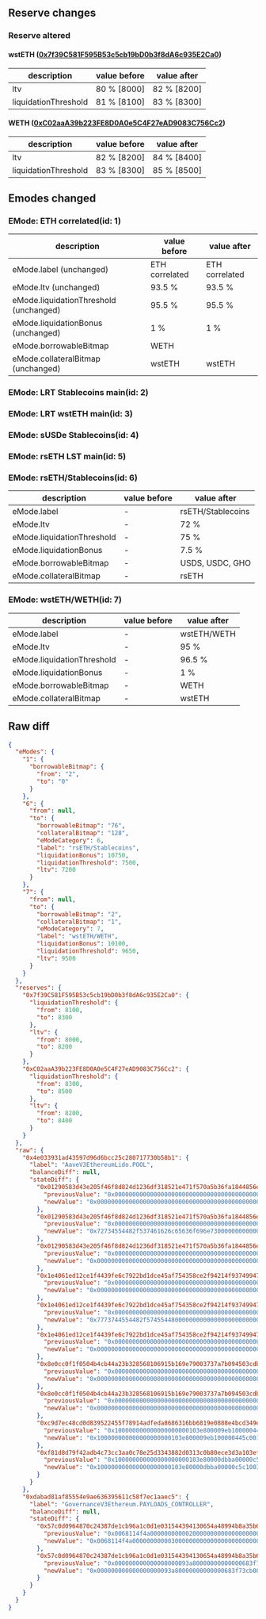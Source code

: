 ## Reserve changes

### Reserve altered

#### wstETH ([0x7f39C581F595B53c5cb19bD0b3f8dA6c935E2Ca0](https://etherscan.io/address/0x7f39C581F595B53c5cb19bD0b3f8dA6c935E2Ca0))

| description | value before | value after |
| --- | --- | --- |
| ltv | 80 % [8000] | 82 % [8200] |
| liquidationThreshold | 81 % [8100] | 83 % [8300] |


#### WETH ([0xC02aaA39b223FE8D0A0e5C4F27eAD9083C756Cc2](https://etherscan.io/address/0xC02aaA39b223FE8D0A0e5C4F27eAD9083C756Cc2))

| description | value before | value after |
| --- | --- | --- |
| ltv | 82 % [8200] | 84 % [8400] |
| liquidationThreshold | 83 % [8300] | 85 % [8500] |


## Emodes changed

### EMode: ETH correlated(id: 1)

| description | value before | value after |
| --- | --- | --- |
| eMode.label (unchanged) | ETH correlated | ETH correlated |
| eMode.ltv (unchanged) | 93.5 % | 93.5 % |
| eMode.liquidationThreshold (unchanged) | 95.5 % | 95.5 % |
| eMode.liquidationBonus (unchanged) | 1 % | 1 % |
| eMode.borrowableBitmap | WETH |  |
| eMode.collateralBitmap (unchanged) | wstETH | wstETH |


### EMode: LRT Stablecoins main(id: 2)



### EMode: LRT wstETH main(id: 3)



### EMode: sUSDe Stablecoins(id: 4)



### EMode: rsETH LST main(id: 5)



### EMode: rsETH/Stablecoins(id: 6)

| description | value before | value after |
| --- | --- | --- |
| eMode.label | - | rsETH/Stablecoins |
| eMode.ltv | - | 72 % |
| eMode.liquidationThreshold | - | 75 % |
| eMode.liquidationBonus | - | 7.5 % |
| eMode.borrowableBitmap | - | USDS, USDC, GHO |
| eMode.collateralBitmap | - | rsETH |


### EMode: wstETH/WETH(id: 7)

| description | value before | value after |
| --- | --- | --- |
| eMode.label | - | wstETH/WETH |
| eMode.ltv | - | 95 % |
| eMode.liquidationThreshold | - | 96.5 % |
| eMode.liquidationBonus | - | 1 % |
| eMode.borrowableBitmap | - | WETH |
| eMode.collateralBitmap | - | wstETH |


## Raw diff

```json
{
  "eModes": {
    "1": {
      "borrowableBitmap": {
        "from": "2",
        "to": "0"
      }
    },
    "6": {
      "from": null,
      "to": {
        "borrowableBitmap": "76",
        "collateralBitmap": "128",
        "eModeCategory": 6,
        "label": "rsETH/Stablecoins",
        "liquidationBonus": 10750,
        "liquidationThreshold": 7500,
        "ltv": 7200
      }
    },
    "7": {
      "from": null,
      "to": {
        "borrowableBitmap": "2",
        "collateralBitmap": "1",
        "eModeCategory": 7,
        "label": "wstETH/WETH",
        "liquidationBonus": 10100,
        "liquidationThreshold": 9650,
        "ltv": 9500
      }
    }
  },
  "reserves": {
    "0x7f39C581F595B53c5cb19bD0b3f8dA6c935E2Ca0": {
      "liquidationThreshold": {
        "from": 8100,
        "to": 8300
      },
      "ltv": {
        "from": 8000,
        "to": 8200
      }
    },
    "0xC02aaA39b223FE8D0A0e5C4F27eAD9083C756Cc2": {
      "liquidationThreshold": {
        "from": 8300,
        "to": 8500
      },
      "ltv": {
        "from": 8200,
        "to": 8400
      }
    }
  },
  "raw": {
    "0x4e033931ad43597d96d6bcc25c280717730b58b1": {
      "label": "AaveV3EthereumLido.POOL",
      "balanceDiff": null,
      "stateDiff": {
        "0x01290583d43e205f46f8d824d1236df318521e471f570a5b36fa1844856e40d6": {
          "previousValue": "0x0000000000000000000000000000000000000000000000000000000000000000",
          "newValue": "0x000000000000000000000000000000000000000000000000008029fe1d4c1c20"
        },
        "0x01290583d43e205f46f8d824d1236df318521e471f570a5b36fa1844856e40d7": {
          "previousValue": "0x0000000000000000000000000000000000000000000000000000000000000000",
          "newValue": "0x72734554482f537461626c65636f696e73000000000000000000000000000022"
        },
        "0x01290583d43e205f46f8d824d1236df318521e471f570a5b36fa1844856e40d8": {
          "previousValue": "0x0000000000000000000000000000000000000000000000000000000000000000",
          "newValue": "0x000000000000000000000000000000000000000000000000000000000000004c"
        },
        "0x1e4061ed12ce1f4439fe6c7922bd1dce45af754358ce2f94214f93749947e40a": {
          "previousValue": "0x0000000000000000000000000000000000000000000000000000000000000000",
          "newValue": "0x0000000000000000000000000000000000000000000000000001277425b2251c"
        },
        "0x1e4061ed12ce1f4439fe6c7922bd1dce45af754358ce2f94214f93749947e40b": {
          "previousValue": "0x0000000000000000000000000000000000000000000000000000000000000000",
          "newValue": "0x7773744554482f57455448000000000000000000000000000000000000000016"
        },
        "0x1e4061ed12ce1f4439fe6c7922bd1dce45af754358ce2f94214f93749947e40c": {
          "previousValue": "0x0000000000000000000000000000000000000000000000000000000000000000",
          "newValue": "0x0000000000000000000000000000000000000000000000000000000000000002"
        },
        "0x8e0cc0f1f0504b4cb44a23b328568106915b169e79003737a7b094503cdbeeb0": {
          "previousValue": "0x00000000000000000000000000000000000000000000000000012774254e2486",
          "newValue": "0x00000000000000000000000000000000000000000000000000012774254e2486"
        },
        "0x8e0cc0f1f0504b4cb44a23b328568106915b169e79003737a7b094503cdbeeb2": {
          "previousValue": "0x0000000000000000000000000000000000000000000000000000000000000002",
          "newValue": "0x0000000000000000000000000000000000000000000000000000000000000000"
        },
        "0xc9d7ec48cd0d839522455f78914adfeda8686316bb6819e0888e4bcd349e01b2": {
          "previousValue": "0x100000000000000000000103e800009eb100000445c001f4851229681fa41f40",
          "newValue": "0x100000000000000000000103e800009eb100000445c001f485122968206c2008"
        },
        "0xf81d8d79f42adb4c73cc3aa0c78e25d3343882d0313c0b80ece3d3a103ef1ebf": {
          "previousValue": "0x100000000000000000000103e80000dbba00000c5c1003e885122904206c2008",
          "newValue": "0x100000000000000000000103e80000dbba00000c5c1003e885122904213420d0"
        }
      }
    },
    "0xdabad81af85554e9ae636395611c58f7ec1aaec5": {
      "label": "GovernanceV3Ethereum.PAYLOADS_CONTROLLER",
      "balanceDiff": null,
      "stateDiff": {
        "0x57c0d0964870c24387de1cb96a1c0d1e031544394130654a48994b8a35b62a81": {
          "previousValue": "0x0068114f4a000000000002000000000000000000000000000000000000000000",
          "newValue": "0x0068114f4a000000000003000000000000000000000000000000000000000000"
        },
        "0x57c0d0964870c24387de1cb96a1c0d1e031544394130654a48994b8a35b62a82": {
          "previousValue": "0x000000000000000000093a80000000000000683f73cb00000000000000000000",
          "newValue": "0x000000000000000000093a80000000000000683f73cb00000000000068114f4b"
        }
      }
    }
  }
}
```